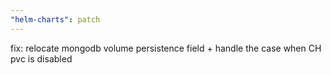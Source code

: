 ```yaml
---
"helm-charts": patch
---
```


fix: relocate mongodb volume persistence field + handle the case when CH pvc is disabled
